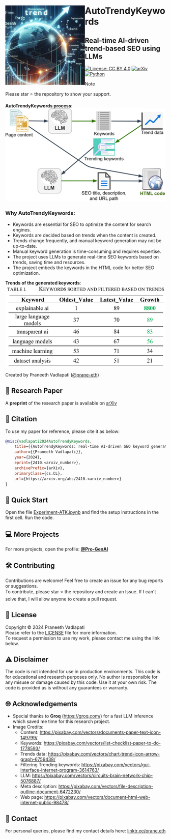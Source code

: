<!-- Copyright (c) 2024 Praneeth Vadlapati -->

# <img src="./files/logo_small.jpg" align="left" width="250" alt="AutoTrendyKeywords" /> AutoTrendyKeywords

## Real-time AI-driven trend-based SEO using LLMs

[![License: CC BY 4.0](https://img.shields.io/badge/License-CC_BY_4.0-yellow.svg?style=for-the-badge)](./LICENSE.md)
[![arXiv](https://img.shields.io/badge/arXiv-2410.<arxiv_number>-B31B1B?logo=arxiv&style=for-the-badge)](https://arxiv.org/abs/2410.<arxiv_number>)
[![Python](https://img.shields.io/badge/Python-3776AB?style=for-the-badge&logo=python&logoColor=ffdd54)](https://www.python.org/)
<!-- [![Medium](https://img.shields.io/badge/Medium-12100E?style=for-the-badge&logo=medium&logoColor=white)](https://medium.com/@praneeth.v/<link here>) -->

> [!NOTE]
> Please star :star: the repository to show your support. <br>

<!-- Workflow images -->
**AutoTrendyKeywords process**: <br>
<img src="./files/ATK_flow.jpg" alt="ATK flow" width="800">

### Why AutoTrendyKeywords:
- Keywords are essential for SEO to optimize the content for search engines.
- Keywords are decided based on trends when the content is created.
- Trends change frequently, and manual keyword generation may not be up-to-date.
- Manual keyword generation is time-consuming and requires expertise.
- The project uses LLMs to generate real-time SEO keywords based on trends, saving time and resources.
- The project embeds the keywords in the HTML code for better SEO optimization.

**Trends of the generated keywords**: <br>
<img src="./files/Result.jpg" alt="Result" width="800"> <br>


Created by Praneeth Vadlapati ([@prane-eth](https://github.com/prane-eth))


## :page_facing_up: Research Paper
A **preprint** of the research paper is available on [arXiv](https://arxiv.org/abs/2410.<arxiv_number>) <br>

## :bookmark_tabs: Citation
To use my paper for reference, please cite it as below:
```bibtex
@misc{vadlapati2024AutoTrendyKeywords,
	title={{AutoTrendyKeywords: real-time AI-driven SEO keyword generation using LLMs}},
	author={{Praneeth Vadlapati}},
	year={2024},
	eprint={2410.<arxiv_number>},
	archivePrefix={arXiv},
	primaryClass={cs.CL},
	url={https://arxiv.org/abs/2410.<arxiv_number>}
}
```
<!-- doi={10.48550/arXiv.2410.<arxiv_number>}, -->


## :rocket: Quick Start
Open the file [Experiment-ATK.ipynb](Experiment-ATK.ipynb)
	and find the setup instructions in the first cell.
Run the code. <br>


## :computer: More Projects
For more projects, open the profile: **[@Pro-GenAI](https://github.com/Pro-GenAI)** <br>


## :hammer_and_wrench: Contributing
Contributions are welcome! Feel free to create an issue for any bug reports or suggestions. <br>
To contribute, please star :star: the repository and create an Issue. If I can't solve that, I will allow anyone to create a pull request.<br>


## :identification_card: License
Copyright &copy; 2024 Praneeth Vadlapati <br>
Please refer to the [LICENSE](./LICENSE.md) file for more information. <br>
To request a permission to use my work, please contact me using the link below.


## :warning: Disclaimer
The code is not intended for use in production environments.
This code is for educational and research purposes only.
No author is responsible for any misuse or damage caused by this code.
Use it at your own risk. The code is provided as is without any guarantees or warranty.


## :globe_with_meridians: Acknowledgements
- Special thanks to **Groq** (https://groq.com/) for a fast LLM inference which saved me time for this research project.
- Image Credits:
	- Content: https://pixabay.com/vectors/documents-paper-text-icon-149799/
	- Keywords: https://pixabay.com/vectors/list-checklist-paper-to-do-1778593/
	- Trends data: https://pixabay.com/vectors/chart-trend-icon-arrow-graph-6759438/
	- Filtering Trending keywords: https://pixabay.com/vectors/gui-interface-internet-program-3614763/	
	- LLM: https://pixabay.com/vectors/circuits-brain-network-chip-5076887/
	- Meta description: https://pixabay.com/vectors/file-description-outline-document-6472230/
	- Web page: https://pixabay.com/vectors/document-html-web-internet-public-98478/


## :email: Contact
For personal queries, please find my contact details here: [linktr.ee/prane.eth](https://linktr.ee/prane.eth)

